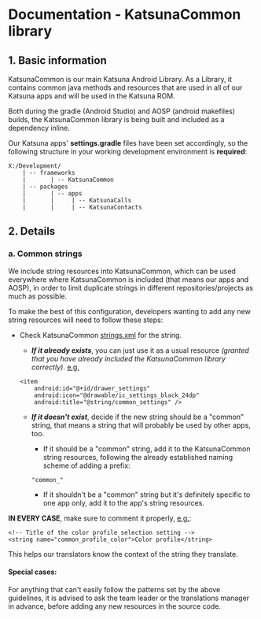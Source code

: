 # Documentation - KatsunaCommon library

## 1. Basic information

KatsunaCommon is our main Katsuna Android Library. As a Library, it contains common java methods and resources that are used in all of our Katsuna apps and will be used in the Katsuna ROM.

Both during the gradle (Android Studio) and AOSP (android makefiles) builds, the KatsunaCommon library is being built and included as a dependency inline.

Our Katsuna apps' **settings.gradle** files have been set accordingly, so the following structure in your working development environment is **required**:

```
X:/Development/
    | -- frameworks
    |       | -- KatsunaCommon
    | -- packages
    |       | -- apps
    |       |     | -- KatsunaCalls
    |       |     | -- KatsunaContacts
```


## 2. Details

### a. Common strings

We include string resources into KatsunaCommon, which can be used everywhere where KatsunaCommon is included (that means our apps and AOSP), in order to limit duplicate strings in different repositories/projects as much as possible.

To make the best of this configuration, developers wanting to add any new string resources will need to follow these steps:

* Check KatsunaCommon [strings.xml](https://github.com/Katsuna/frameworks_KatsunaCommon/blob/n-dev/commons/src/main/res/values/strings.xml) for the string.

  * ***If it already exists***, you can just use it as a usual resource *(granted that you have already included the KatsunaCommon library correctly)*.
[e.g.](https://github.com/Katsuna/packages_apps_KatsunaCalls/blob/n-dev/app/src/main/res/menu/activity_main_drawer.xml)
  ```
  <item
      android:id="@+id/drawer_settings"
      android:icon="@drawable/ic_settings_black_24dp"
      android:title="@string/common_settings" />
  ```
  * ***If it doesn't exist***, decide if the new string should be a "common" string, that means a string that will probably be used by other apps, too.

    * If it should be a "common" string, add it to the KatsunaCommon string resources, following the already established naming scheme of adding a prefix:
    ```
    "common_"
    ```
    * If it shouldn't be a "common" string but it's definitely specific to one app only, add it to the app's string resources.

**IN EVERY CASE**, make sure to comment it properly, [e.g.](https://github.com/Katsuna/frameworks_KatsunaCommon/blob/n-dev/commons/src/main/res/values/strings.xml):
```
<!-- Title of the color profile selection setting -->
<string name="common_profile_color">Color profile</string>
```

This helps our translators know the context of the string they translate.

#### Special cases:
For anything that can't easily follow the patterns set by the above guidelines, it is advised to ask the team leader or the translations manager in advance, before adding any new resources in the source code.

